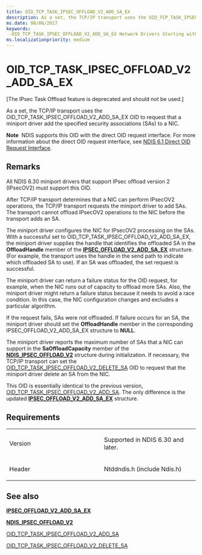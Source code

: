 ```yaml
---
title: OID_TCP_TASK_IPSEC_OFFLOAD_V2_ADD_SA_EX
description: As a set, the TCP/IP transport uses the OID_TCP_TASK_IPSEC_OFFLOAD_V2_ADD_SA_EX OID to request that a miniport driver add the specified security associations (SAs) to a NIC.
ms.date: 08/08/2017
keywords: 
 -OID_TCP_TASK_IPSEC_OFFLOAD_V2_ADD_SA_EX Network Drivers Starting with Windows Vista
ms.localizationpriority: medium
---
```


# OID\_TCP\_TASK\_IPSEC\_OFFLOAD\_V2\_ADD\_SA\_EX


\[The IPsec Task Offload feature is deprecated and should not be used.\]

As a set, the TCP/IP transport uses the OID\_TCP\_TASK\_IPSEC\_OFFLOAD\_V2\_ADD\_SA\_EX OID to request that a miniport driver add the specified security associations (SAs) to a NIC.

**Note**  NDIS supports this OID with the direct OID request interface. For more information about the direct OID request interface, see [NDIS 6.1 Direct OID Request Interface](/windows-hardware/drivers/ddi/_netvista/).

 

Remarks
-------

All NDIS 6.30 miniport drivers that support IPsec offload version 2 (IPsecOV2) must support this OID.

After TCP/IP transport determines that a NIC can perform IPsecOV2 operations, the TCP/IP transport requests the miniport driver to add SAs. The transport cannot offload IPsecOV2 operations to the NIC before the transport adds an SA.

The miniport driver configures the NIC for IPsecOV2 processing on the SAs. With a successful set to OID\_TCP\_TASK\_IPSEC\_OFFLOAD\_V2\_ADD\_SA\_EX, the miniport driver supplies the handle that identifies the offloaded SA in the **OffloadHandle** member of the [**IPSEC\_OFFLOAD\_V2\_ADD\_SA\_EX**](/windows-hardware/drivers/ddi/ndis/ns-ndis-_ipsec_offload_v2_add_sa_ex) structure. (For example, the transport uses the handle in the send path to indicate which offloaded SA to use). If an SA was offloaded, the set request is successful.

The miniport driver can return a failure status for the OID request, for example, when the NIC runs out of capacity to offload more SAs. Also, the miniport driver might return a failure status because it needs to avoid a race condition. In this case, the NIC configuration changes and excludes a particular algorithm.

If the request fails, SAs were not offloaded. If failure occurs for an SA, the miniport driver should set the **OffloadHandle** member in the corresponding IPSEC\_OFFLOAD\_V2\_ADD\_SA\_EX structure to **NULL**.

The miniport driver reports the maximum number of SAs that a NIC can support in the **SaOffloadCapacity** member of the [**NDIS\_IPSEC\_OFFLOAD\_V2**](/windows-hardware/drivers/ddi/ntddndis/ns-ntddndis-_ndis_ipsec_offload_v2) structure during initialization. If necessary, the TCP/IP transport can set the [OID\_TCP\_TASK\_IPSEC\_OFFLOAD\_V2\_DELETE\_SA](oid-tcp-task-ipsec-offload-v2-delete-sa.md) OID to request that the miniport driver delete an SA from the NIC.

This OID is essentially identical to the previous version, [OID\_TCP\_TASK\_IPSEC\_OFFLOAD\_V2\_ADD\_SA](oid-tcp-task-ipsec-offload-v2-add-sa.md). The only difference is the updated [**IPSEC\_OFFLOAD\_V2\_ADD\_SA\_EX**](/windows-hardware/drivers/ddi/ndis/ns-ndis-_ipsec_offload_v2_add_sa_ex) structure.

Requirements
------------

<table>
<colgroup>
<col width="50%" />
<col width="50%" />
</colgroup>
<tbody>
<tr class="odd">
<td><p>Version</p></td>
<td><p>Supported in NDIS 6.30 and later.</p></td>
</tr>
<tr class="even">
<td><p>Header</p></td>
<td>Ntddndis.h (include Ndis.h)</td>
</tr>
</tbody>
</table>

## See also


[**IPSEC\_OFFLOAD\_V2\_ADD\_SA\_EX**](/windows-hardware/drivers/ddi/ndis/ns-ndis-_ipsec_offload_v2_add_sa_ex)

[**NDIS\_IPSEC\_OFFLOAD\_V2**](/windows-hardware/drivers/ddi/ntddndis/ns-ntddndis-_ndis_ipsec_offload_v2)

[OID\_TCP\_TASK\_IPSEC\_OFFLOAD\_V2\_ADD\_SA](oid-tcp-task-ipsec-offload-v2-add-sa.md)

[OID\_TCP\_TASK\_IPSEC\_OFFLOAD\_V2\_DELETE\_SA](oid-tcp-task-ipsec-offload-v2-delete-sa.md)

 

